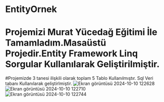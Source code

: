# EntityOrnek
# Projemizi Murat Yücedağ Eğitimi İle Tamamladım.Masaüstü Projedir.Entity Framework Linq Sorgular Kullanılarak Geliştirilmiştir.
#Projemizde 3 tanesi ilişkili olarak toplam 5 Tablo Kullanılmıştır. Sql Veri tabanı Kullanılarak geliştirlmiştir.
![Ekran görüntüsü 2024-10-10 122628](https://github.com/user-attachments/assets/903208da-09ea-4940-bb52-1f67353b3855)
![Ekran görüntüsü 2024-10-10 122710](https://github.com/user-attachments/assets/19885345-feee-4822-a8b5-2ec4a2bdbb48)
![Ekran görüntüsü 2024-10-10 122744](https://github.com/user-attachments/assets/a32729bf-c708-439f-89ec-1c6bba0c4f8d)
